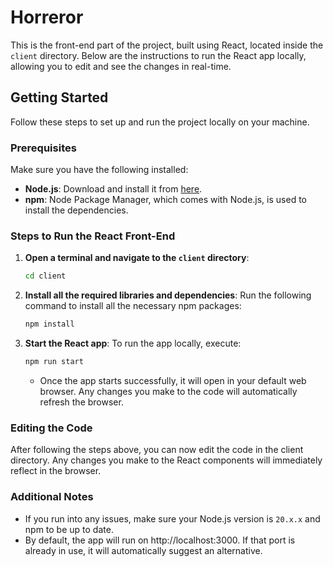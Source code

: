# Horreror
This is the front-end part of the project, built using React, located inside the `client` directory. Below are the instructions to run the React app locally, allowing you to edit and see the changes in real-time.

## Getting Started
Follow these steps to set up and run the project locally on your machine.

### Prerequisites
Make sure you have the following installed:
- **Node.js**: Download and install it from [here](https://nodejs.org/).  
- **npm**: Node Package Manager, which comes with Node.js, is used to install the dependencies.

### Steps to Run the React Front-End
1. **Open a terminal and navigate to the `client` directory**:
   ```bash
   cd client
2. **Install all the required libraries and dependencies**:
   Run the following command to install all the necessary npm packages:
   ```bash
   npm install
3. **Start the React app**:
   To run the app locally, execute:
   ```bash
   npm run start
   ```
   - Once the app starts successfully, it will open in your default web browser. Any changes you make to the code will automatically refresh the browser.

### Editing the Code
   After following the steps above, you can now edit the code in the client directory. Any changes you make to the React components will immediately reflect in the browser.

### Additional Notes
   - If you run into any issues, make sure your Node.js version is `20.x.x` and npm to be up to date.
   - By default, the app will run on http://localhost:3000. If that port is already in use, it will automatically suggest an alternative.

